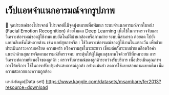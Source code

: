 # เว็ปเเอพจำเเนกอารมณ์จากรูปภาพ
🎯 จุดประสงค์ของโปรเจกต์
โปรเจกต์นี้มีจุดมุ่งหมายเพื่อพัฒนา ระบบจำแนกอารมณ์จากใบหน้า (Facial Emotion Recognition) ด้วยโมเดล Deep Learning เพื่อใช้ในการตรวจจับและวิเคราะห์อารมณ์ของผู้ใช้งานแบบอัตโนมัติผ่านกล้องหรือภาพถ่าย
ระบบนี้สามารถ ต่อยอด ไปยังแอปพลิเคชันได้หลายด้าน เช่น
แอปสุขภาพจิต : ใช้วิเคราะห์อารมณ์ของผู้ใช้งานในแต่ละวัน เพื่อช่วยประเมินภาวะความเครียด ความเศร้า หรือความสุขในระยะยาว
เชื่อมต่อกับระบบช่วยเหลือหรือคำแนะนำด้านสุขภาพจิตตามอารมณ์ที่ตรวจพบ กระตุ้นให้ผู้ใช้ดูแลสุขภาพใจด้วยวิธีที่เหมาะสม
การวิเคราะห์ความพึงพอใจของลูกค้า : ตรวจจับอารมณ์ของลูกค้าระหว่างรับบริการ เพื่อประเมินคุณภาพการให้บริการ ใช้ในการปรับปรุงประสบการณ์ลูกค้า  อย่างแม่นยำ ลดการใช้แบบสอบถามแบบเดิม เพิ่มความสะดวกและความถูกต้อง

เเหล่งข้อมูล(Data set)
https://www.kaggle.com/datasets/msambare/fer2013?resource=download


